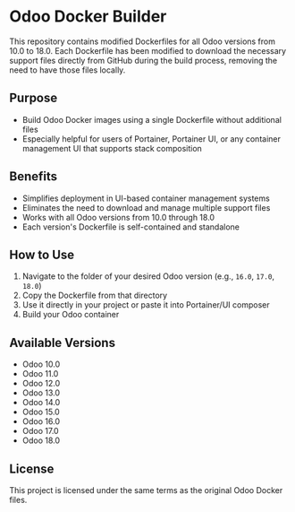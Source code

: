 # Odoo Docker Builder

This repository contains modified Dockerfiles for all Odoo versions from 10.0 to 18.0. Each Dockerfile has been modified to download the necessary support files directly from GitHub during the build process, removing the need to have those files locally.

## Purpose

* Build Odoo Docker images using a single Dockerfile without additional files
* Especially helpful for users of Portainer, Portainer UI, or any container management UI that supports stack composition

## Benefits

* Simplifies deployment in UI-based container management systems
* Eliminates the need to download and manage multiple support files
* Works with all Odoo versions from 10.0 through 18.0
* Each version's Dockerfile is self-contained and standalone

## How to Use

1. Navigate to the folder of your desired Odoo version (e.g., `16.0`, `17.0`, `18.0`)
2. Copy the Dockerfile from that directory
3. Use it directly in your project or paste it into Portainer/UI composer
4. Build your Odoo container

## Available Versions

- Odoo 10.0
- Odoo 11.0
- Odoo 12.0
- Odoo 13.0
- Odoo 14.0
- Odoo 15.0
- Odoo 16.0
- Odoo 17.0
- Odoo 18.0

## License

This project is licensed under the same terms as the original Odoo Docker files.